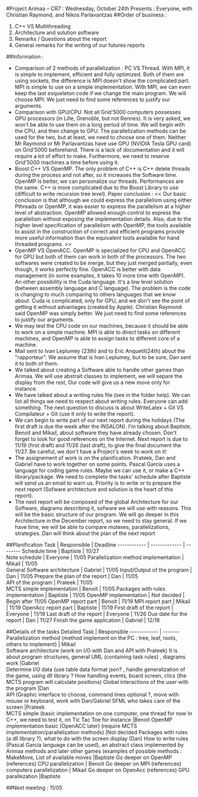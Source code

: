 ﻿#Project Arimaa – CR7 : Wednesday, October 24th
Presents : Everyone, with Christian Raymond, and Nikos Parlavantzas
##Order of business :
1. C++ VS Multithreading
2. Architecture and solution software
3. Remarks / Questions about the report
4. General remarks for the writing of our futures reports

##Information :
- Comparison of 2 methods of parallelization : PC VS Thread. With MPI, it is simple to implement, efficient and fully optimized. Both of them are using sockets, the difference is MPI doesn't show the complicated part. MPI is simple to use on a simple implementation. With MPI, we can even keep the last esqueleton code if we change the main program. We will choose MPI. We just need to find some references to justify our arguments.
- Comparison with GPU/CPU. Not all Grid'5000 computers possesses GPU processors (in Lille, Grenoble, but not Rennes). It is very asked, we won't be able to use them on a long period of time. We will begin with the CPU, and then change to GPU. The parallelization methods can be used for the two, but at least, we need to choose one of them. Neither Mr Raymond or Mr Parlavantzas have use GPU (NVIDIA Tesla GPU card) on Grid'5000 beforehand. There is a lack of documentation and it will require a lot of effort to make. Furthermore, we need to reserve Grid'5000 machines a time before using it.
- Boost C++ VS OpenMP. The only problem of C++ is C++ delete threads during the process and not after, so it increases the Software time. OpenMP is better, we can personalize our threads. Performances are the same. C++ is more complicated due to the Boost Library to use (difficult to write recursion tree level). Paper conclusion : << Our basic conclusion is that although we could express the parallelism using either Pthreads or OpenMP, it was easier to express the parallelism at a higher level of abstraction. OpenMP allowed enough control to express the parallelism without exposing the implementation details. Also, due to the higher level specification of parallelism with OpenMP, the tools available to assist in the construction of correct and efficient programs provide more useful information than the equivalent tools available for hand threaded programs. >>
- OpenMP VS OpenACC. OpenMP is specialized for CPU and OpenACC for GPU but both of them can work in both of the processors. The two softwares were created to be merge, but they just merged partially, even though, it works perfectly fine. OpenACC is better with data management (in some examples, it takes 10 more time with OpenMP). An other possibility is the Cuda language. It's a low level solution (between assembly language and C language). The problem is the code is changing to much comparing to others languages that we know about. Cuda is complicated, only for GPU, and we don't see the point of getting it without advantages (created by Apple). Christian Raymond said OpenMP was simply better.
We just need to find some references to justify our arguments.
- We may test the CPU code on our machines, because it should be able to work on a simple machine. MPI is able to direct tasks on different machines, and OpenMP is able to assign tasks to different core of a machine.
- Mail sent to Ivan Leplumey (23th) and to Eric Anquetil(24th) about the "rapporteur". We assume that is Ivan Leplumey, but to be sure, Dan sent it to both of them.
- We talked about creating a Software able to handle other games than Arimaa. We will use abstrait classes to implement, we will separe the display from the rest, Our code will give us a new move only for instance.
- We have talked about a writing rules file (see in the folder help). We can list all things we need to respect about writing rules. Everyone can add something. The next question to discuss is about WriteLatex + Git VS Compilateur + Git (use it only to write the report).
- We can begin to write part of our next report during the holidays (The first draft is due the week after the INSALON). I'm talking about Baptiste, Benoit and Mikail, about software they have already chosen. Don't forget to look for good references on the Internet. Next report is due to 11/19 (first draft) and 11/26 (last draft), to give the final document the 11/27. Be careful, we don't have a Project's week to work on it!
- The assignement of work is on the planification. Prateek, Dan and Gabriel have to work together on some points. Pascal Garcia uses a language for coding game rules. Maybe we can use it, or make a C++ library/package. We need to complete the tasks' schedule after Baptiste will send us an email to warn us. Priority is to write or to prepare the next report (Sofware architecture and solution is the heart of this report).
- The next report will be composed of the global Architecture for our Software, diagrams describing it, sofware we will use with reasons. This will be the basic structure of our program. We will go deeper in this Architecture in the December report, so we need to stay general. If we have time, we will be able to compare mutexes, parallelizations, strategies. Dan will think about the plan of the next report

##Planification
Task		|						Responsible	|	Deadline
------------ | ------------- | --------
Schedule time							 | 	Baptiste	 | 	10/27	
Note schedule							 | 	Everyone	 | 	11/05
Parallelization method implementation	 | 			Mikail	 | 		11/05		
General Software architecture			 | 		Gabriel	 | 	11/05
Input/Output of the program				 | 		Dan	 	 | 	11/05
Prepare the plan of the report			 | 			Dan		 | 	11/05		
API of the program						 | 	Prateek		 | 11/05		
MCTS simple implementation				 | 	Benoit		 | 	11/05
Packages with rules implementation		 | 			Baptiste	 | 	11/05
OpenMP implementation					 | 	Not decided	 | Begin after 11/05
OpenMP report part						 | 	Benoit		 | 	11/19
MPI report part						 | 	Mikail			 | 11/19
OpenAcc report part						 | 	Baptiste	 | 	11/19
First draft of the report				 | 		Everyone	 | 	11/19
Last draft of the report				 | 		Everyone	 | 	11/26
Due date for the report					 | 	Dan			 | 11/27
Finish the game application			 | 		Gabriel	 | 	12/18

##Details of the tasks
Detailed Task						|					Responsible
------------ | -------
Parallelization method  (method implement on the PC : tree, leaf, roots, others to implement)	|	Mikail	
Software architecture (work on I/O with Dan and API with Prateek) It is about program structures, general UML (containing task rules) , diagrams work			|Gabriel	
Determine I/O data (use table data format json? , handle generalization of the game, using dll library ? How handling events, board screen, clics (the MCTS program will calculate positions) Global interactions of the user with the program							|Dan		
API (Graphic interface to choose, command lines optional ?, move with mouse or keyboard,  work with Dan/Gabriel SFML						 who takes care of the screen									|Prateek		
MCTS simple (basic implementation on one computer, one thread for now In C++, we need to test it, on Tic Tac Toe for instance						|Benoit	
OpenMP implementation basic (OpenACC later) (require MCTS implementation/parallelization methods)						|Not decided
Packages with rules (a dll library ?), what to do with the screen display (Dan) How to write rules (Pascal Garcia language can be used), an abstract class implemented by Arimaa methods  and later other games (examples of possible methods : MakeMove, List of available moves		|Baptiste
Go deeper on OpenMP (references) CPU parallelization					|	Benoit
Go deeper on MPI (references) computers parallelization					|	Mikail
Go deeper on OpenAcc (references) GPU parallezation						|Baptiste

##Next meeting : 11/05
